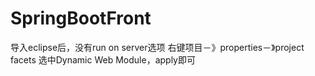 # SpringBootFront
导入eclipse后，没有run on server选项
右键项目－》properties－》project facets
选中Dynamic Web Module，apply即可

